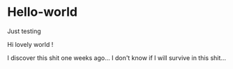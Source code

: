 # Hello-world
Just testing


Hi lovely world !

I discover this shit one weeks ago...
I don't know if I will survive in this shit...
